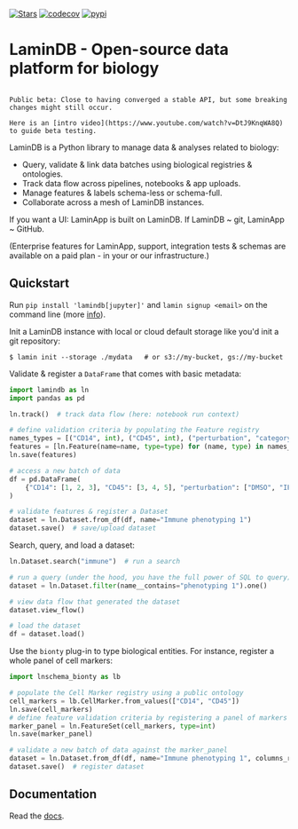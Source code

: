 [![Stars](https://img.shields.io/github/stars/laminlabs/lamindb?logo=GitHub&color=yellow)](https://github.com/laminlabs/lamindb)
[![codecov](https://codecov.io/gh/laminlabs/lamindb/branch/main/graph/badge.svg?token=VKMRJ7OWR3)](https://codecov.io/gh/laminlabs/lamindb)
[![pypi](https://img.shields.io/pypi/v/lamindb?color=blue&label=pypi%20package)](https://pypi.org/project/lamindb)

# LaminDB - Open-source data platform for biology

```{warning}

Public beta: Close to having converged a stable API, but some breaking changes might still occur.

Here is an [intro video](https://www.youtube.com/watch?v=DtJ9KnqWA8Q) to guide beta testing.

```

LaminDB is a Python library to manage data & analyses related to biology:

- Query, validate & link data batches using biological registries & ontologies.
- Track data flow across pipelines, notebooks & app uploads.
- Manage features & labels schema-less or schema-full.
- Collaborate across a mesh of LaminDB instances.

If you want a UI: LaminApp is built on LaminDB. If LaminDB ~ git, LaminApp ~ GitHub.

(Enterprise features for LaminApp, support, integration tests & schemas are available on a paid plan - in your or our infrastructure.)

## Quickstart

Run `pip install 'lamindb[jupyter]'` and `lamin signup <email>` on the command line (more [info](https://lamin.ai/docs/setup)).

Init a LaminDB instance with local or cloud default storage like you'd init a git repository:

```shell
$ lamin init --storage ./mydata   # or s3://my-bucket, gs://my-bucket
```

Validate & register a `DataFrame` that comes with basic metadata:

```python
import lamindb as ln
import pandas as pd

ln.track()  # track data flow (here: notebook run context)

# define validation criteria by populating the Feature registry
names_types = [("CD14", int), ("CD45", int), ("perturbation", "category")]
features = [ln.Feature(name=name, type=type) for (name, type) in names_types]
ln.save(features)

# access a new batch of data
df = pd.DataFrame(
    {"CD14": [1, 2, 3], "CD45": [3, 4, 5], "perturbation": ["DMSO", "IFNG", "DMSO"]}
)

# validate features & register a Dataset
dataset = ln.Dataset.from_df(df, name="Immune phenotyping 1")
dataset.save()  # save/upload dataset
```

Search, query, and load a dataset:

```python
ln.Dataset.search("immune")  # run a search

# run a query (under the hood, you have the full power of SQL to query)
dataset = ln.Dataset.filter(name__contains="phenotyping 1").one()

# view data flow that generated the dataset
dataset.view_flow()

# load the dataset
df = dataset.load()
```

Use the `bionty` plug-in to type biological entities. For instance, register a whole panel of cell markers:

```python
import lnschema_bionty as lb

# populate the Cell Marker registry using a public ontology
cell_markers = lb.CellMarker.from_values(["CD14", "CD45"])
ln.save(cell_markers)
# define feature validation criteria by registering a panel of markers
marker_panel = ln.FeatureSet(cell_markers, type=int)
ln.save(marker_panel)

# validate a new batch of data against the marker_panel
dataset = ln.Dataset.from_df(df, name="Immune phenotyping 1", columns_ref=lb.CellMarker.name)
dataset.save()  # register dataset
```

## Documentation

Read the [docs](https://lamin.ai/docs).
